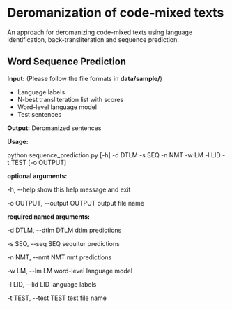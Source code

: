 # Deromanization of code-mixed texts
An approach for deromanizing code-mixed texts using language identification, back-transliteration and sequence prediction.

## Word Sequence Prediction
**Input:** (Please follow the file formats in **data/sample/**)
* Language labels
* N-best transliteration list with scores
* Word-level language model
* Test sentences

**Output:** Deromanized sentences

**Usage:**

python sequence_prediction.py [-h] -d DTLM -s SEQ -n NMT -w LM -l LID -t TEST [-o OUTPUT]

**optional arguments:**

  -h, --help            show this help message and exit
  
  -o OUTPUT, --output OUTPUT  output file name

**required named arguments:**

  -d DTLM, --dtlm DTLM  dtlm predictions

  -s SEQ, --seq SEQ     sequitur predictions

  -n NMT, --nmt NMT     nmt predictions

  -w LM, --lm LM        word-level language model

  -l LID, --lid LID     language labels

  -t TEST, --test TEST  test file name
